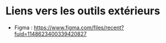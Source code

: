 # Liens vers les outils extérieurs

- Figma : https://www.figma.com/files/recent?fuid=1148623400339420827